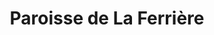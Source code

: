 ---
title: Paroisse de La Ferrière
name: La Ferrière
site: https://www.referguel.ch/paroisses/la-ferriere/
territoire:
    - La Ferrière
NPA:
    - 2333
meta:
    - La Basse-Ferrière
    - La Chaux-d’Abel
    - La Cibourg
region: Erguël
---